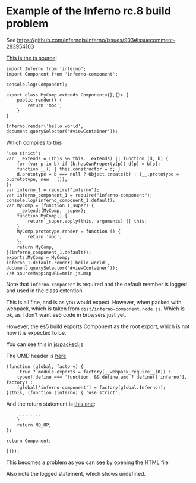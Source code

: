 # Example of the Inferno rc.8 build problem

See <https://github.com/infernojs/inferno/issues/903#issuecomment-283954103>

[This is the ts source](https://github.com/rikkertkoppes/infernoBuildProblem/blob/master/src/main.ts):

    import Inferno from 'inferno';
    import Component from 'inferno-component';

    console.log(Component);

    export class MyComp extends Component<{},{}> {
        public render() {
            return 'moo';
        }
    }

    Inferno.render('hello world', document.querySelector('#viewContainer'));

Which compiles to [this](https://github.com/rikkertkoppes/infernoBuildProblem/blob/master/dist/main.js)

    "use strict";
    var __extends = (this && this.__extends) || function (d, b) {
        for (var p in b) if (b.hasOwnProperty(p)) d[p] = b[p];
        function __() { this.constructor = d; }
        d.prototype = b === null ? Object.create(b) : (__.prototype = b.prototype, new __());
    };
    var inferno_1 = require("inferno");
    var inferno_component_1 = require("inferno-component");
    console.log(inferno_component_1.default);
    var MyComp = (function (_super) {
        __extends(MyComp, _super);
        function MyComp() {
            return _super.apply(this, arguments) || this;
        }
        MyComp.prototype.render = function () {
            return 'moo';
        };
        return MyComp;
    }(inferno_component_1.default));
    exports.MyComp = MyComp;
    inferno_1.default.render('hello world', document.querySelector('#viewContainer'));
    //# sourceMappingURL=main.js.map

Note that `inferno-component` is required and the default member is logged and used in the class extention

This is all fine, and is as you would expect. However, when packed with webpack, which is taken from `dist/inferno-component.node.js`. Which is ok, as I don't want es6 code in browsers just yet.

However, the es5 build exports Component as the root export, which is not how it is expected to be.

You can see this in [js/packed.js](https://github.com/rikkertkoppes/infernoBuildProblem/blob/master/js/packed.js)

The UMD header is [here](https://github.com/rikkertkoppes/infernoBuildProblem/blob/master/js/packed.js#L2823-L2827)

    (function (global, factory) {
         true ? module.exports = factory(__webpack_require__(0)) :
        typeof define === 'function' && define.amd ? define(['inferno'], factory) :
        (global['inferno-component'] = factory(global.Inferno));
    }(this, (function (inferno) { 'use strict';

And the return statement is [this one](https://github.com/rikkertkoppes/infernoBuildProblem/blob/master/js/packed.js#L3130):

        .........
        }
        return NO_OP;
    };

    return Component;

    })));

This becomes a problem as you can see by opening the HTML file

Also note the logged statement, which shows undefined.
